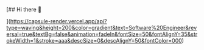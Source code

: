 [## Hi there 👋

<!--
**madutra/madutra** is a ✨ _special_ ✨ repository because its `README.md` (this file) appears on your GitHub profile.

Here are some ideas to get you started:

- 🔭 I’m currently working on ...
- 🌱 I’m currently learning ...
- 👯 I’m looking to collaborate on ...
- 🤔 I’m looking for help with ...
- 💬 Ask me about ...
- 📫 How to reach me: ...
- 😄 Pronouns: ...
- ⚡ Fun fact: ...
-->
](https://capsule-render.vercel.app/api?type=waving&height=200&color=gradient&text=Software%20Engineer&reversal=true&textBg=false&animation=fadeIn&fontSize=50&fontAlignY=35&strokeWidth=1&stroke=aaa&descSize=0&descAlignY=50&fontColor=000)
